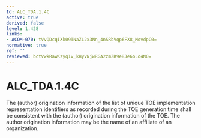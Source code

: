 ```yaml
---
Id: ALC_TDA.1.4C
active: true
derived: false
level: 1.428
links:
- ACOM-070: tVvQDcqIXk09TNaZL2x3Nn_4nSRbVqp6FX8_MovdpC0=
normative: true
ref: ''
reviewed: bctVwkRawKzyq1v_kHyVNjwRGA2zmZR9e8Je6oLo4N0=
---
```


# ALC_TDA.1.4C

The (author) origination information of the list of unique TOE implementation representation identifiers as recorded during the TOE generation time shall be consistent with the (author) origination information of the TOE. The author origination information may be the name of an affiliate of an organization.